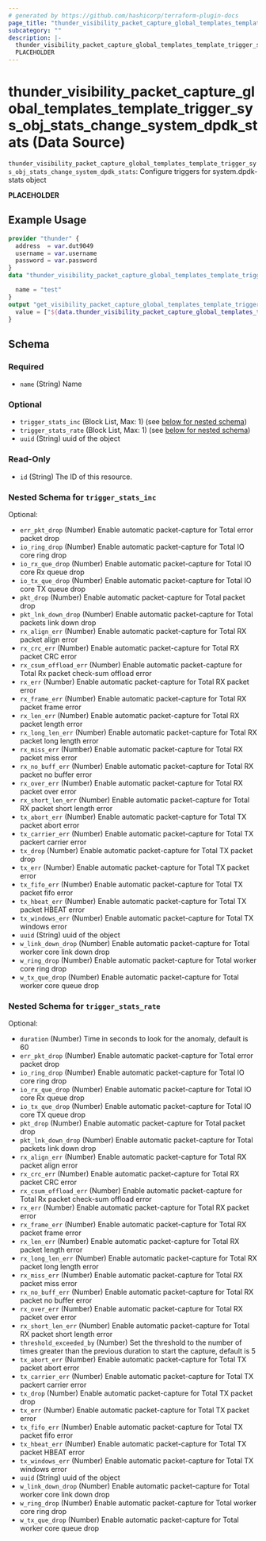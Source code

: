 ```yaml
---
# generated by https://github.com/hashicorp/terraform-plugin-docs
page_title: "thunder_visibility_packet_capture_global_templates_template_trigger_sys_obj_stats_change_system_dpdk_stats Data Source - terraform-provider-thunder"
subcategory: ""
description: |-
  thunder_visibility_packet_capture_global_templates_template_trigger_sys_obj_stats_change_system_dpdk_stats: Configure triggers for system.dpdk-stats object
  PLACEHOLDER
---
```


# thunder_visibility_packet_capture_global_templates_template_trigger_sys_obj_stats_change_system_dpdk_stats (Data Source)

`thunder_visibility_packet_capture_global_templates_template_trigger_sys_obj_stats_change_system_dpdk_stats`: Configure triggers for system.dpdk-stats object

__PLACEHOLDER__

## Example Usage

```terraform
provider "thunder" {
  address  = var.dut9049
  username = var.username
  password = var.password
}
data "thunder_visibility_packet_capture_global_templates_template_trigger_sys_obj_stats_change_system_dpdk_stats" "thunder_visibility_packet_capture_global_templates_template_trigger_sys_obj_stats_change_system_dpdk_stats" {

  name = "test"
}
output "get_visibility_packet_capture_global_templates_template_trigger_sys_obj_stats_change_system_dpdk_stats" {
  value = ["${data.thunder_visibility_packet_capture_global_templates_template_trigger_sys_obj_stats_change_system_dpdk_stats.thunder_visibility_packet_capture_global_templates_template_trigger_sys_obj_stats_change_system_dpdk_stats}"]
}
```

<!-- schema generated by tfplugindocs -->
## Schema

### Required

- `name` (String) Name

### Optional

- `trigger_stats_inc` (Block List, Max: 1) (see [below for nested schema](#nestedblock--trigger_stats_inc))
- `trigger_stats_rate` (Block List, Max: 1) (see [below for nested schema](#nestedblock--trigger_stats_rate))
- `uuid` (String) uuid of the object

### Read-Only

- `id` (String) The ID of this resource.

<a id="nestedblock--trigger_stats_inc"></a>
### Nested Schema for `trigger_stats_inc`

Optional:

- `err_pkt_drop` (Number) Enable automatic packet-capture for Total error packet drop
- `io_ring_drop` (Number) Enable automatic packet-capture for Total IO core ring drop
- `io_rx_que_drop` (Number) Enable automatic packet-capture for Total IO core Rx queue drop
- `io_tx_que_drop` (Number) Enable automatic packet-capture for Total IO core TX queue drop
- `pkt_drop` (Number) Enable automatic packet-capture for Total packet drop
- `pkt_lnk_down_drop` (Number) Enable automatic packet-capture for Total packets link down drop
- `rx_align_err` (Number) Enable automatic packet-capture for Total RX packet align error
- `rx_crc_err` (Number) Enable automatic packet-capture for Total RX packet CRC error
- `rx_csum_offload_err` (Number) Enable automatic packet-capture for Total Rx packet check-sum offload error
- `rx_err` (Number) Enable automatic packet-capture for Total RX packet error
- `rx_frame_err` (Number) Enable automatic packet-capture for Total RX packet frame error
- `rx_len_err` (Number) Enable automatic packet-capture for Total RX packet length error
- `rx_long_len_err` (Number) Enable automatic packet-capture for Total RX packet long length error
- `rx_miss_err` (Number) Enable automatic packet-capture for Total RX packet miss error
- `rx_no_buff_err` (Number) Enable automatic packet-capture for Total RX packet no buffer error
- `rx_over_err` (Number) Enable automatic packet-capture for Total RX packet over error
- `rx_short_len_err` (Number) Enable automatic packet-capture for Total RX packet short length error
- `tx_abort_err` (Number) Enable automatic packet-capture for Total TX packet abort error
- `tx_carrier_err` (Number) Enable automatic packet-capture for Total TX packert carrier error
- `tx_drop` (Number) Enable automatic packet-capture for Total TX packet drop
- `tx_err` (Number) Enable automatic packet-capture for Total TX packet error
- `tx_fifo_err` (Number) Enable automatic packet-capture for Total TX packet fifo error
- `tx_hbeat_err` (Number) Enable automatic packet-capture for Total TX packet HBEAT error
- `tx_windows_err` (Number) Enable automatic packet-capture for Total TX windows error
- `uuid` (String) uuid of the object
- `w_link_down_drop` (Number) Enable automatic packet-capture for Total worker core link down drop
- `w_ring_drop` (Number) Enable automatic packet-capture for Total worker core ring drop
- `w_tx_que_drop` (Number) Enable automatic packet-capture for Total worker core queue drop


<a id="nestedblock--trigger_stats_rate"></a>
### Nested Schema for `trigger_stats_rate`

Optional:

- `duration` (Number) Time in seconds to look for the anomaly, default is 60
- `err_pkt_drop` (Number) Enable automatic packet-capture for Total error packet drop
- `io_ring_drop` (Number) Enable automatic packet-capture for Total IO core ring drop
- `io_rx_que_drop` (Number) Enable automatic packet-capture for Total IO core Rx queue drop
- `io_tx_que_drop` (Number) Enable automatic packet-capture for Total IO core TX queue drop
- `pkt_drop` (Number) Enable automatic packet-capture for Total packet drop
- `pkt_lnk_down_drop` (Number) Enable automatic packet-capture for Total packets link down drop
- `rx_align_err` (Number) Enable automatic packet-capture for Total RX packet align error
- `rx_crc_err` (Number) Enable automatic packet-capture for Total RX packet CRC error
- `rx_csum_offload_err` (Number) Enable automatic packet-capture for Total Rx packet check-sum offload error
- `rx_err` (Number) Enable automatic packet-capture for Total RX packet error
- `rx_frame_err` (Number) Enable automatic packet-capture for Total RX packet frame error
- `rx_len_err` (Number) Enable automatic packet-capture for Total RX packet length error
- `rx_long_len_err` (Number) Enable automatic packet-capture for Total RX packet long length error
- `rx_miss_err` (Number) Enable automatic packet-capture for Total RX packet miss error
- `rx_no_buff_err` (Number) Enable automatic packet-capture for Total RX packet no buffer error
- `rx_over_err` (Number) Enable automatic packet-capture for Total RX packet over error
- `rx_short_len_err` (Number) Enable automatic packet-capture for Total RX packet short length error
- `threshold_exceeded_by` (Number) Set the threshold to the number of times greater than the previous duration to start the capture, default is 5
- `tx_abort_err` (Number) Enable automatic packet-capture for Total TX packet abort error
- `tx_carrier_err` (Number) Enable automatic packet-capture for Total TX packert carrier error
- `tx_drop` (Number) Enable automatic packet-capture for Total TX packet drop
- `tx_err` (Number) Enable automatic packet-capture for Total TX packet error
- `tx_fifo_err` (Number) Enable automatic packet-capture for Total TX packet fifo error
- `tx_hbeat_err` (Number) Enable automatic packet-capture for Total TX packet HBEAT error
- `tx_windows_err` (Number) Enable automatic packet-capture for Total TX windows error
- `uuid` (String) uuid of the object
- `w_link_down_drop` (Number) Enable automatic packet-capture for Total worker core link down drop
- `w_ring_drop` (Number) Enable automatic packet-capture for Total worker core ring drop
- `w_tx_que_drop` (Number) Enable automatic packet-capture for Total worker core queue drop


